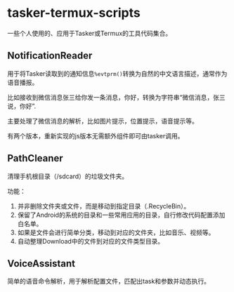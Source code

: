 # tasker-termux-scripts

一些个人使用的、应用于Tasker或Termux的工具代码集合。

## NotificationReader

用于将Tasker读取到的通知信息`%evtprm()`转换为自然的中文语言描述，通常作为语音播报。

比如接收到微信消息张三给你发一条消息，你好，转换为字符串“微信消息，张三说，你好”.

主要处理了微信消息的解析，比如图片提示，位置提示，语音提示等。

有两个版本，重新实现的js版本无需额外组件即可由tasker调用。

## PathCleaner

清理手机根目录（/sdcard）的垃圾文件夹。

功能：

1. 并非删除文件夹或文件，而是移动到指定目录（.RecycleBin）。
2. 保留了Android的系统的目录和一些常用应用的目录，自行修改代码配置添加白名单。
3. 如果是文件会进行简单分类，移动到对应的文件夹，比如音乐、视频等。
4. 自动整理Download中的文件到对应的文件类型目录。

## VoiceAssistant

简单的语音命令解析，用于解析配置文件，匹配出task和参数并动态执行。